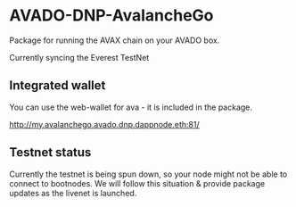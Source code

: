 # AVADO-DNP-AvalancheGo

Package for running the AVAX chain on your AVADO box.

Currently syncing the Everest TestNet

## Integrated wallet

You can use the web-wallet for ava - it is included in the package.

http://my.avalanchego.avado.dnp.dappnode.eth:81/

## Testnet status

Currently the testnet is being spun down, so your node might not be able to connect to bootnodes.
We will follow this situation & provide package updates as the livenet is launched.




